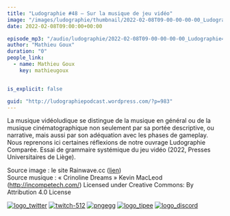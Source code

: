 ```yaml
---
title: "Ludographie #48 – Sur la musique de jeu vidéo"
image: "/images/ludographie/thumbnail/2022-02-08T09-00-00-00-00_Ludographie48Surlamusiquedejeuvido.jpg"
date: 2022-02-08T09:00:00+00:00

episode_mp3: "/audio/ludographie/2022-02-08T09-00-00-00-00_Ludographie48Surlamusiquedejeuvido.mp3"
author: "Mathieu Goux"
duration: "0"
people_link: 
  - name: Mathieu Goux
    key: mathieugoux


is_explicit: false

guid: "http://ludographiepodcast.wordpress.com/?p=983"
---
```


<PodcastHeader/>

<!-- ECRIRE LA DESCRIPTION DE L'EPISODE SOUS CETTE LIGNE -->
<p>La musique vidéoludique se distingue de la musique en général ou de la musique cinématographique non seulement par sa portée descriptive, ou narrative, mais aussi par son adéquation avec les phases de gameplay. Nous reprenons ici certaines réflexions de notre ouvrage Ludographie Comparée. Essai de grammaire systémique du jeu vidéo (2022, Presses Universitaires de Liège).<br></p>
<p></p>
<a href="" rel="nofollow"></a>
 
<p>Source image : le site Rainwave.cc (<a href="https://rainwave.cc" rel="nofollow">lien</a>)<br>Source musique : «&nbsp;Crinoline Dreams&nbsp;» Kevin MacLeod (<a title="http://incompetech.com/" href="http://incompetech.com/" rel="nofollow">http://incompetech.com/</a>) Licensed under Creative Commons: By Attribution 4.0 License</p>


<tr>
<td><a href="https://twitter.com/Gouximan" rel="nofollow"><img src="/resources/ludographie/2022-02-08T09-00-00-00-00_Ludographie48Surlamusiquedejeuvido/logo_twitter-1.png" alt="logo_twitter"></a></td>
<td><a href="https://www.twitch.tv/mathieugoux" rel="nofollow"><img src="/resources/ludographie/2022-02-08T09-00-00-00-00_Ludographie48Surlamusiquedejeuvido/twitch-512-1.png" alt="twitch-512"></a></td>
<td><a href="https://www.youtube.com/user/MattTheFatalifieur/videos" rel="nofollow"><img src="/resources/ludographie/2022-02-08T09-00-00-00-00_Ludographie48Surlamusiquedejeuvido/pngegg.png" alt="pngegg"></a></td>
<td><a href="http://fr.tipeee.com/calvinball" rel="nofollow"><img src="/resources/ludographie/2022-02-08T09-00-00-00-00_Ludographie48Surlamusiquedejeuvido/logo_tipee-1.png" alt="logo_tipee"></a></td>
<td><a href="https://discord.com/invite/4RnA9v7" rel="nofollow"><img src="/resources/ludographie/2022-02-08T09-00-00-00-00_Ludographie48Surlamusiquedejeuvido/logo_discord-1.png" alt="logo_discord"></a></td>
</tr>




<p></p>


